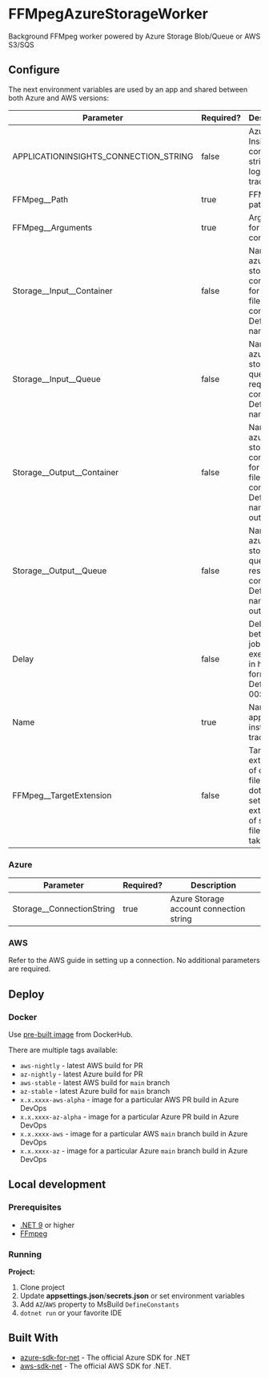 # FFMpegAzureStorageWorker

Background FFMpeg worker powered by Azure Storage Blob/Queue or AWS S3/SQS

## Configure

The next environment variables are used by an app and shared between both Azure and AWS versions:

| Parameter                             | Required? | Description                                                                                   |
|---------------------------------------|-----------|-----------------------------------------------------------------------------------------------|
| APPLICATIONINSIGHTS_CONNECTION_STRING | false     | Azure App Insights connection string for logging & tracebility                                |
| FFMpeg__Path                          | true      | FFMpeg full path                                                                              |
| FFMpeg__Arguments                     | true      | Arguments for FFMpeg conversion                                                               |
| Storage__Input__Container             | false     | Name of azure storage container for input files to convert. Default name: input               |
| Storage__Input__Queue                 | false     | Name of azure storage queue for requests to convert file. Default name: input                 |
| Storage__Output__Container            | false     | Name of azure storage container for output files after conversion. Default name: output       |
| Storage__Output__Queue                | false     | Name of azure storage queue for results of conversion. Default name: output                   |
| Delay                                 | false     | Delay between job executions in hh:mm:ss format. Default: 00:01:00                            |
| Name                                  | true      | Name of an application instance for traceability                                              |
| FFMpeg__TargetExtension               | false     | Target extension of output file with dot. If not set - extension of source file will be taken |

### Azure

| Parameter                             | Required? | Description                                                                                   |
|---------------------------------------|-----------|-----------------------------------------------------------------------------------------------|
| Storage__ConnectionString             | true      | Azure Storage account connection string                                                       |

### AWS

Refer to the AWS guide in setting up a connection. No additional parameters are required.

## Deploy

### Docker

Use [pre-built image](https://hub.docker.com/repository/docker/infinitu1327/ffmpeg-azure-storage-worker/general) from DockerHub.

There are multiple tags available:
- `aws-nightly` - latest AWS build for PR
- `az-nightly` - latest Azure build for PR
- `aws-stable` - latest AWS build for `main` branch
- `az-stable` - latest Azure build for `main` branch
- `x.x.xxxx-aws-alpha` - image for a particular AWS PR build in Azure DevOps
- `x.x.xxxx-az-alpha` - image for a particular Azure PR build in Azure DevOps
- `x.x.xxxx-aws` - image for a particular AWS `main` branch build in Azure DevOps
- `x.x.xxxx-az` - image for a particular Azure `main` branch build in Azure DevOps

## Local development

### Prerequisites

- [.NET 9](https://dotnet.microsoft.com/download) or higher
- [FFmpeg](https://ffmpeg.org/download.html)

### Running

**Project:**

1. Clone project
2. Update **appsettings.json**/**secrets.json** or set environment variables
3. Add `AZ`/`AWS` property to MsBuild `DefineConstants`
4. `dotnet run` or your favorite IDE

## Built With

* [azure-sdk-for-net](https://github.com/Azure/azure-sdk-for-net) - The official Azure SDK for .NET
* [aws-sdk-net](https://github.com/aws/aws-sdk-net) - The official AWS SDK for .NET.